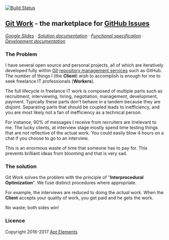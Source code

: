  [![Build Status](https://travis-ci.org/ScalaWilliam/git-work.svg?branch=master)](https://travis-ci.org/ScalaWilliam/git-work)

## [Git Work](https://git.work/) - the marketplace for [GitHub Issues](https://help.github.com/articles/github-glossary/#issue)

*[Google Slides](https://docs.google.com/presentation/d/1o5J6twJ9vyvXOYP_qyf5fXrTT5rfl9VULBgo7Pq-gz4/edit#slide=id.p) ·
  [Solution documentation](documentation/solution.md) ·
  [Functional specification](documentation/specification.md) ·
  [Development documentation](documentation/development.md)*

### The Problem

I have several open source and personal projects, all of which are iteratively developed fully within
 [Git](https://www.quora.com/How-can-I-explain-what-Git-is-does-to-someone-who-is-not-a-programmer/answer/Jake-Boxer)
 [repository management services](https://medium.com/flow-ci/github-vs-bitbucket-vs-gitlab-vs-coding-7cf2b43888a1)
 such as GitHub. The number of things I (the **Client**) wish to accomplish is enough for me to seek freelance IT professionals (**Workers**).

The full lifecycle in freelance IT work is composed of multiple parts such as
recruitment, interviewing, hiring, negotiation, management, development, payment.
Typically these parts don't behave in a tandem because they are disjoint.
Separating parts that should be coupled leads to inefficiency,
and you are most likely not a fan of inefficiency as a technical person.

For instance, 90% of messages I receive from recruiters are irrelevant to me.
The lucky clients, at interview stage mostly spend time testing things that
are not reflective of the actual work. You could easily blow 4 hours on a
chat if you choose to go to an interview.

This is an enormous waste of time that someone has to pay for.
This prevents brilliant ideas from blooming and that is very sad.

### The solution

Git Work solves the problem with the principle of "**Interprocedural Optimization**".
We fuse distinct procedures where appropriate.

For example, the interviews are reduced to doing the *actual* work.
When the **Client** accepts your quality of work, you get paid and he gets the work.

No waste; both sides win!

### Licence
Copyright 2016-2017 [Apt Elements](https://www.scalawilliam.com/)
